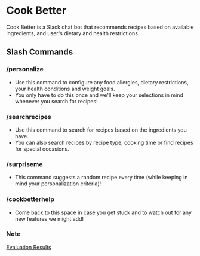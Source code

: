 # Cook Better

Cook Better is a Slack chat bot that recommends recipes based on available ingredients, and user's dietary and health restrictions.

## Slash Commands

### /personalize
<ul>
<li>Use this command to configure any food allergies, dietary restrictions, your health conditions and weight goals.
<li>You only have to do this once and we'll keep your selections in mind whenever you search for recipes!
</ul>

### /searchrecipes
<ul>
<li>Use this command to search for recipes based on the ingredients you have.
<li>You can also search recipes by recipe type, cooking time or find recipes for special occasions.
</ul>

### /surpriseme
<ul>
<li>This command suggests a random recipe every time (while keeping in mind your personalization criteria)!
</ul>

### /cookbetterhelp
<ul>
<li>Come back to this space in case you get stuck and to watch out for any new features we might add!
</ul>

### Note
<a href = "https://docs.google.com/spreadsheets/d/1fQGg2BpN0p5x_VaZ33qUwYhCCYA8SKHLrHzOEIC_n4E/edit#gid=1590162455">Evaluation Results</a>